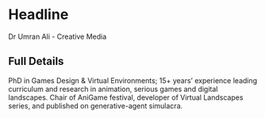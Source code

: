 # Headline

Dr Umran Ali - Creative Media

## Full Details

PhD in Games Design & Virtual Environments; 15+ years’ experience leading curriculum and research in animation, serious games and digital landscapes. Chair of AniGame festival, developer of Virtual Landscapes series, and published on generative-agent simulacra.